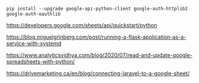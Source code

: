 ` pip install --upgrade google-api-python-client google-auth-httplib2 google-auth-oauthlib
`



https://developers.google.com/sheets/api/quickstart/python

https://blog.miguelgrinberg.com/post/running-a-flask-application-as-a-service-with-systemd

https://www.analyticsvidhya.com/blog/2020/07/read-and-update-google-spreadsheets-with-python/

https://drivemarketing.ca/en/blog/connecting-laravel-to-a-google-sheet/